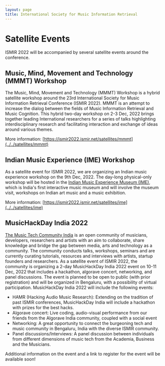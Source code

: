 ```yaml
---
layout: page
title: International Society for Music Information Retrieval
---
```


# Satellite Events

ISMIR 2022 will be accompanied by several satellite events around the conference. 

## Music, Mind, Movement and Technology (MMMT) Workshop
The Music, Mind, Movement and Technology (MMMT) Workshop is a hybrid satellite workshop around the 23rd International Society for Music Information Retrieval Conference (ISMIR 2022). MMMT is an attempt to increase the dialog between the fields of Music Information Retrieval and Music Cognition. This hybrid two-day workshop on 2-3 Dec, 2022 brings together leading International researchers for a series of talks highlighting interdisciplinary research and facilitating interaction and exchange of ideas around various themes. 

More information: [https://ismir2022.ismir.net/satellites/mmmt](../../satellites/mmmt)

## Indian Music Experience (IME) Workshop

As a satellite event for ISMIR 2022, we are organizing an Indian music experience workshop on the 9th Dec, 2022. The day-long physical-only workshop will be hosted in the [Indian Music Experience Museum (IME)](https://indianmusicexperience.org/), which is India's first interactive music museum and will involve the museum visit, workshops on Indian art music and a music exhibition. 

More information: [https://ismir2022.ismir.net/satellites/ime](../../satellites/ime)

## MusicHackDay India 2022
[The Music Tech Community India](https://musictechcommunity.org/) is an open community of musicians, developers, researchers and artists with an aim to collaborate, share knowledge and bridge the gap between media, arts and technology as a community. The community conducts talks, workshops, seminars and are currently curating tutorials, resources and interviews with artists, startup founders and researchers. As a satellite event of ISMIR 2022, the community is organizing a 2-day MusicHackDay India 2022 event on 10-11 Dec, 2022 that includes a hackathon, algorave concert, networking, and panel discussions. The event is planned to be open to public (with prior registration) and will be organized in Bengaluru, with a possibility of virtual participation. MusicHackDay India 2022 will include the following events: 

* HAMR (Hacking Audio Music Research): Extending on the tradition of past ISMIR conferences, MusicHackDay India will include a hackathon with prizes for the best hacks. 
* Algorave concert: Live coding, audio-visual performance from our friends from the Algorave India community, coupled with a social event
* Networking: A great opportunity to connect the burgeoning tech and music community in Bengaluru, India with the diverse ISMIR community. 
* Panel discussions/Interviews: A panel discussion between individuals from different dimensions of music tech from the Academia, Business and the Musicians. 

Additional information on the event and a link to register for the event will be available soon!
